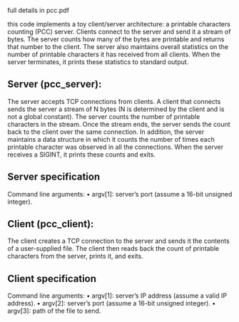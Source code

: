 full details in pcc.pdf

this code implements a toy client/server architecture: a printable characters counting
(PCC) server. Clients connect to the server and send it a stream of bytes. The server counts how
many of the bytes are printable and returns that number to the client. The server also maintains
overall statistics on the number of printable characters it has received from all clients. When the
server terminates, it prints these statistics to standard output.

Server (pcc_server):
-

The server accepts TCP connections from clients. A client that connects
sends the server a stream of N bytes (N is determined by the client and is not a global constant).
The server counts the number of printable characters in the stream. Once the stream ends, the server sends the count back to
the client over the same connection. In addition, the server maintains a data structure in which it
counts the number of times each printable character was observed in all the connections. When
the server receives a SIGINT, it prints these counts and exits.

Server specification
-

Command line arguments:
    • argv[1]: server’s port (assume a 16-bit unsigned integer).

 Client (pcc_client):
 -
The client creates a TCP connection to the server and sends it the contents
of a user-supplied file. The client then reads back the count of printable characters from the
server, prints it, and exits.

Client specification
-

Command line arguments:
    • argv[1]: server’s IP address (assume a valid IP address).
    • argv[2]: server’s port (assume a 16-bit unsigned integer).
    • argv[3]: path of the file to send.

